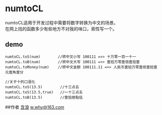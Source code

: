 numtoCL
=====

numtoCL适用于开发过程中需要将数字转换为中文的场景。  
在网上找的函数多少有些地方不对我的味口，索性写一个。


## demo

```
numtoCL.toS(num)        //转中文小写 100111 =>> 十万零一百一十一
numtoCL.toB(num)        //转中文大写 100111 =>> 壹拾万零壹佰壹拾壹
numtoCL.toMoney(num)    //转中文金额 100111.11 =>> 人民币壹拾万零壹佰壹拾壹元壹角壹分

//关于十的口语化
numtoCL.toS(13.5)        //十三点五
numtoCL.toS(13.5,true)   //一十三点五
numtoCL.toB(13.5)        //壹拾叁點伍

```

##作者
[含浪](http://www.cnblogs.com/whyoop)   w.why@163.com